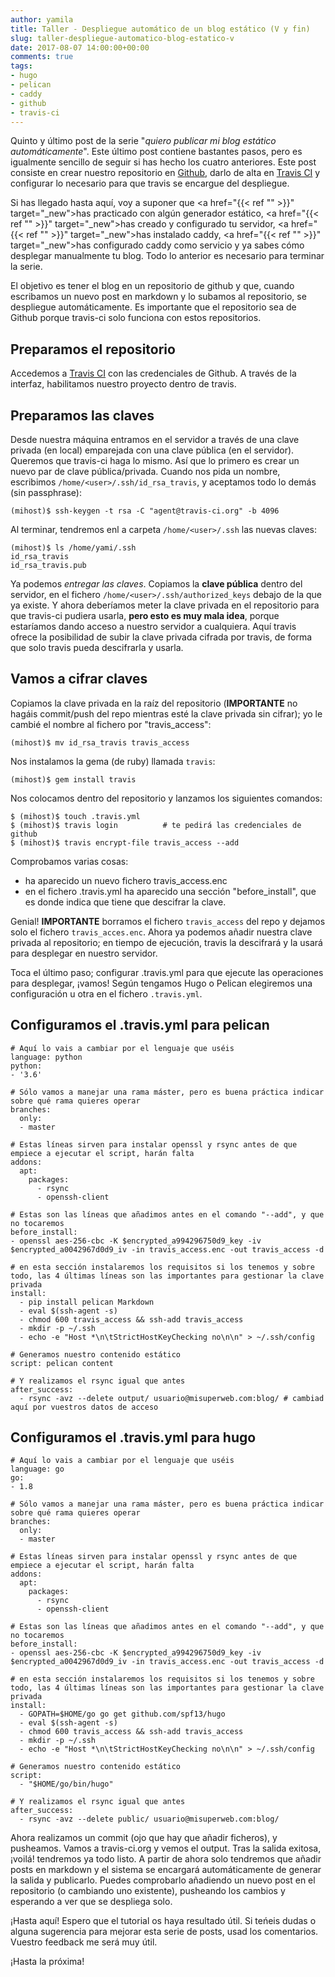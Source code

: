 ```yaml
---
author: yamila
title: Taller - Despliegue automático de un blog estático (V y fin)
slug: taller-despliegue-automatico-blog-estatico-v
date: 2017-08-07 14:00:00+00:00
comments: true
tags:
- hugo
- pelican
- caddy
- github
- travis-ci
---
```


Quinto y último post de la serie "*quiero publicar mi blog estático automáticamente*". Este último post contiene bastantes pasos, pero es igualmente sencillo de seguir si has hecho los cuatro anteriores. Este post consiste en crear nuestro repositorio en <a href="https://github.com" target="_new">Github</a>, darlo de alta en <a href="https://travis-ci.org" target="_new">Travis CI</a> y configurar lo necesario para que travis se encargue del despliegue.

<!--more-->

Si has llegado hasta aquí, voy a suponer que <a href="{{< ref "" >}}" target="_new">has practicado con algún generador estático</a>, <a href="{{< ref "" >}}" target="_new">has creado y configurado tu servidor</a>, <a href="{{< ref "" >}}" target="_new">has instalado caddy</a>, <a href="{{< ref "" >}}" target="_new">has configurado caddy como servicio y ya sabes cómo desplegar manualmente tu blog</a>. Todo lo anterior es necesario para terminar la serie.

El objetivo es tener el blog en un repositorio de github y que, cuando escribamos un nuevo post en markdown y lo subamos al repositorio, se despliegue automáticamente. Es importante que el repositorio sea de Github porque travis-ci solo funciona con estos repositorios.

## Preparamos el repositorio

Accedemos a <a href="https://travis-ci.org" target="_new">Travis CI</a> con las credenciales de Github. A través de la interfaz, habilitamos nuestro proyecto dentro de travis.


## Preparamos las claves

Desde nuestra máquina entramos en el servidor a través de una clave privada (en local) emparejada con una clave pública (en el servidor). Queremos que travis-ci haga lo mismo. Así que lo primero es crear un nuevo par de clave pública/privada. Cuando nos pida un nombre, escribimos `/home/<user>/.ssh/id_rsa_travis`, y aceptamos todo lo demás (sin passphrase):
```
(mihost)$ ssh-keygen -t rsa -C "agent@travis-ci.org" -b 4096
```

Al terminar, tendremos enl a carpeta `/home/<user>/.ssh` las nuevas claves:
```
(mihost)$ ls /home/yami/.ssh
id_rsa_travis
id_rsa_travis.pub
```

Ya podemos *entregar las claves*. Copiamos la **clave pública** dentro del servidor, en el fichero `/home/<user>/.ssh/authorized_keys` debajo de la que ya existe. Y ahora deberíamos meter la clave privada en el repositorio para que travis-ci pudiera usarla, **pero esto es muy mala idea**, porque estaríamos dando acceso a nuestro servidor a cualquiera. Aquí travis ofrece la posibilidad de subir la clave privada cifrada por travis, de forma que solo travis pueda descifrarla y usarla.

## Vamos a cifrar claves

Copiamos la clave privada en la raíz del repositorio (**IMPORTANTE** no hagáis commit/push del repo mientras esté la clave privada sin cifrar); yo le cambié el nombre al fichero por "travis_access":
```
(mihost)$ mv id_rsa_travis travis_access
```

Nos instalamos la gema (de ruby) llamada `travis`:
```
(mihost)$ gem install travis
```

Nos colocamos dentro del repositorio y lanzamos los siguientes comandos:
```
$ (mihost)$ touch .travis.yml
$ (mihost)$ travis login          # te pedirá las credenciales de github
$ (mihost)$ travis encrypt-file travis_access --add
```

Comprobamos varias cosas:

- ha aparecido un nuevo fichero travis_access.enc
- en el fichero .travis.yml ha aparecido una sección "before_install", que es donde indica que tiene que descifrar la clave.

Genial! **IMPORTANTE** borramos el fichero `travis_access` del repo y dejamos solo el fichero `travis_acces.enc`. Ahora ya podemos añadir nuestra clave privada al repositorio; en tiempo de ejecución, travis la descifrará y la usará para desplegar en nuestro servidor.

Toca el último paso; configurar .travis.yml para que ejecute las operaciones para desplegar, ¡vamos! Según tengamos Hugo o Pelican elegiremos una configuración u otra en el fichero `.travis.yml`.

## Configuramos el .travis.yml para pelican

```
# Aquí lo vais a cambiar por el lenguaje que uséis
language: python
python:
- '3.6'

# Sólo vamos a manejar una rama máster, pero es buena práctica indicar sobre qué rama quieres operar
branches:
  only:
  - master

# Estas líneas sirven para instalar openssl y rsync antes de que empiece a ejecutar el script, harán falta
addons:
  apt:
    packages:
      - rsync
      - openssh-client

# Estas son las líneas que añadimos antes en el comando "--add", y que no tocaremos
before_install:
- openssl aes-256-cbc -K $encrypted_a994296750d9_key -iv $encrypted_a0042967d0d9_iv -in travis_access.enc -out travis_access -d

# en esta sección instalaremos los requisitos si los tenemos y sobre todo, las 4 últimas líneas son las importantes para gestionar la clave privada
install:
  - pip install pelican Markdown
  - eval $(ssh-agent -s)
  - chmod 600 travis_access && ssh-add travis_access
  - mkdir -p ~/.ssh
  - echo -e "Host *\n\tStrictHostKeyChecking no\n\n" > ~/.ssh/config

# Generamos nuestro contenido estático
script: pelican content

# Y realizamos el rsync igual que antes
after_success:
  - rsync -avz --delete output/ usuario@misuperweb.com:blog/ # cambiad aquí por vuestros datos de acceso
```

## Configuramos el .travis.yml para hugo

```
# Aquí lo vais a cambiar por el lenguaje que uséis
language: go
go:
- 1.8

# Sólo vamos a manejar una rama máster, pero es buena práctica indicar sobre qué rama quieres operar
branches:
  only:
  - master

# Estas líneas sirven para instalar openssl y rsync antes de que empiece a ejecutar el script, harán falta
addons:
  apt:
    packages:
      - rsync
      - openssh-client

# Estas son las líneas que añadimos antes en el comando "--add", y que no tocaremos
before_install:
- openssl aes-256-cbc -K $encrypted_a994296750d9_key -iv $encrypted_a0042967d0d9_iv -in travis_access.enc -out travis_access -d

# en esta sección instalaremos los requisitos si los tenemos y sobre todo, las 4 últimas líneas son las importantes para gestionar la clave privada
install:
  - GOPATH=$HOME/go go get github.com/spf13/hugo
  - eval $(ssh-agent -s)
  - chmod 600 travis_access && ssh-add travis_access
  - mkdir -p ~/.ssh
  - echo -e "Host *\n\tStrictHostKeyChecking no\n\n" > ~/.ssh/config

# Generamos nuestro contenido estático
script:
  - "$HOME/go/bin/hugo"

# Y realizamos el rsync igual que antes
after_success:
  - rsync -avz --delete public/ usuario@misuperweb.com:blog/
```
Ahora realizamos un commit (ojo que hay que añadir ficheros), y pusheamos. Vamos a travis-ci.org y vemos el output. Tras la salida exitosa, ¡voilá! tendremos ya todo listo. A partir de ahora solo tendremos que añadir posts en markdown y el sistema se encargará automáticamente de generar la salida y publicarlo. Puedes comprobarlo añadiendo un nuevo post en el repositorio (o cambiando uno existente), pusheando los cambios y esperando a ver que se despliega solo.

¡Hasta aquí! Espero que el tutorial os haya resultado útil. Si teńeis dudas o alguna sugerencia para mejorar esta serie de posts, usad los comentarios. Vuestro feedback me será muy útil.

¡Hasta la próxima!
